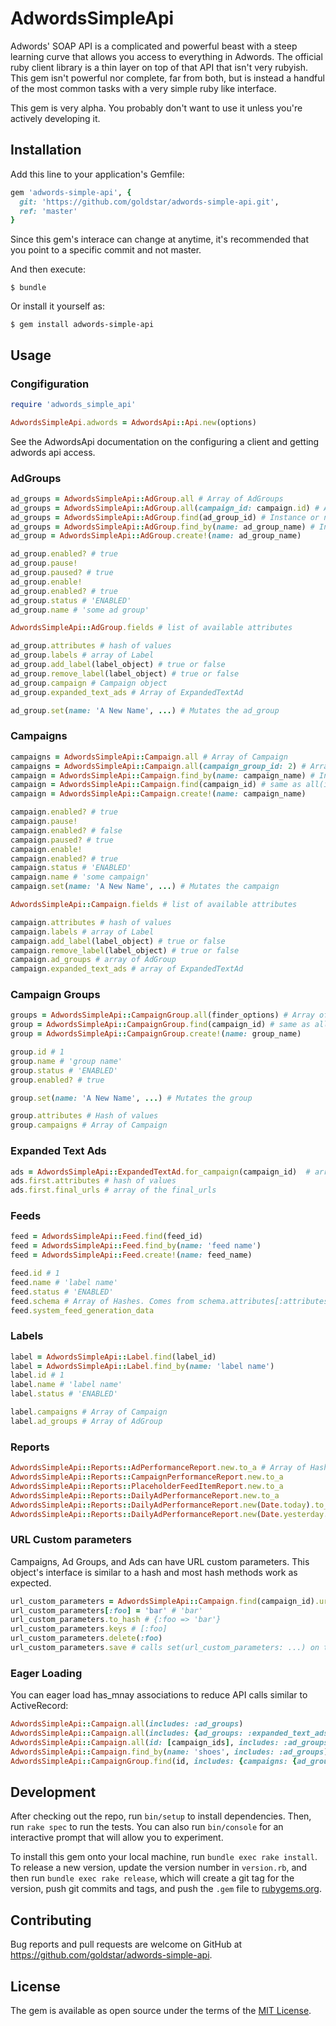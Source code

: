 # AdwordsSimpleApi

Adwords' SOAP API is a complicated and powerful beast with a steep learning curve that allows you access to everything in Adwords. The official ruby client library is a thin layer on top of that API that isn't very rubyish. This gem isn't powerful nor complete, far from both, but is instead a handful of the most common tasks with a very simple ruby like interface.

This gem is very alpha. You probably don't want to use it unless you're actively developing it.

## Installation

Add this line to your application's Gemfile:

```ruby
gem 'adwords-simple-api', {
  git: 'https://github.com/goldstar/adwords-simple-api.git',
  ref: 'master'
}
```

Since this gem's interace can change at anytime, it's recommended that you point to a specific commit and not master.

And then execute:

    $ bundle

Or install it yourself as:

    $ gem install adwords-simple-api

## Usage

### Congifiguration

```ruby
require 'adwords_simple_api'

AdwordsSimpleApi.adwords = AdwordsApi::Api.new(options)
```

See the AdwordsApi documentation on the configuring a client and getting adwords api access.

### AdGroups

```ruby
ad_groups = AdwordsSimpleApi::AdGroup.all # Array of AdGroups
ad_groups = AdwordsSimpleApi::AdGroup.all(campaign_id: campaign.id) # Array of AdGroups
ad_groups = AdwordsSimpleApi::AdGroup.find(ad_group_id) # Instance or nil
ad_groups = AdwordsSimpleApi::AdGroup.find_by(name: ad_group_name) # Instance or nil
ad_group = AdwordsSimpleApi::AdGroup.create!(name: ad_group_name)

ad_group.enabled? # true
ad_group.pause!
ad_group.paused? # true
ad_group.enable!
ad_group.enabled? # true
ad_group.status # 'ENABLED'
ad_group.name # 'some ad group'

AdwordsSimpleApi::AdGroup.fields # list of available attributes

ad_group.attributes # hash of values
ad_group.labels # array of Label
ad_group.add_label(label_object) # true or false
ad_group.remove_label(label_object) # true or false
ad_group.campaign # Campaign object
ad_group.expanded_text_ads # Array of ExpandedTextAd

ad_group.set(name: 'A New Name', ...) # Mutates the ad_group

```

### Campaigns

```ruby
campaigns = AdwordsSimpleApi::Campaign.all # Array of Campaign
campaigns = AdwordsSimpleApi::Campaign.all(campaign_group_id: 2) # Array of Campaigns
campaign = AdwordsSimpleApi::Campaign.find_by(name: campaign_name) # Instance of Campaign or nil
campaign = AdwordsSimpleApi::Campaign.find(campaign_id) # same as all(id: campaign_id).first
campaign = AdwordsSimpleApi::Campaign.create!(name: campaign_name)

campaign.enabled? # true
campaign.pause!
campaign.enabled? # false
campaign.paused? # true
campaign.enable!
campaign.enabled? # true
campaign.status # 'ENABLED'
campaign.name # 'some campaign'
campaign.set(name: 'A New Name', ...) # Mutates the campaign

AdwordsSimpleApi::Campaign.fields # list of available attributes

campaign.attributes # hash of values
campaign.labels # array of Label
campaign.add_label(label_object) # true or false
campaign.remove_label(label_object) # true or false
campaign.ad_groups # array of AdGroup
campaign.expanded_text_ads # array of ExpandedTextAd
```

### Campaign Groups

```ruby
groups = AdwordsSimpleApi::CampaignGroup.all(finder_options) # Array of CampaignGroup
group = AdwordsSimpleApi::CampaignGroup.find(campaign_id) # same as all(id: campaign_id).first
group = AdwordsSimpleApi::CampaignGroup.create!(name: group_name)

group.id # 1
group.name # 'group name'
group.status # 'ENABLED'
group.enabled? # true

group.set(name: 'A New Name', ...) # Mutates the group

group.attributes # Hash of values
group.campaigns # Array of Campaign
```

### Expanded Text Ads

```ruby
ads = AdwordsSimpleApi::ExpandedTextAd.for_campaign(campaign_id)  # array of ExpandedTextAds
ads.first.attributes # hash of values
ads.first.final_urls # array of the final_urls
```

### Feeds

```ruby
feed = AdwordsSimpleApi::Feed.find(feed_id)
feed = AdwordsSimpleApi::Feed.find_by(name: 'feed name')
feed = AdwordsSimpleApi::Feed.create!(name: feed_name)

feed.id # 1
feed.name # 'label name'
feed.status # 'ENABLED'
feed.schema # Array of Hashes. Comes from schema.attributes[:attributes]
feed.system_feed_generation_data
```

### Labels

```ruby
label = AdwordsSimpleApi::Label.find(label_id)
label = AdwordsSimpleApi::Label.find_by(name: 'label name')
label.id # 1
label.name # 'label name'
label.status # 'ENABLED'

label.campaigns # Array of Campaign
label.ad_groups # Array of AdGroup
```

### Reports

```ruby
AdwordsSimpleApi::Reports::AdPerformanceReport.new.to_a # Array of Hashes
AdwordsSimpleApi::Reports::CampaignPerformanceReport.new.to_a
AdwordsSimpleApi::Reports::PlaceholderFeedItemReport.new.to_a
AdwordsSimpleApi::Reports::DailyAdPerformanceReport.new.to_a                              # Report for yesterday
AdwordsSimpleApi::Reports::DailyAdPerformanceReport.new(Date.today).to_a                  # Report for today
AdwordsSimpleApi::Reports::DailyAdPerformanceReport.new(Date.yesterday..Date.today).to_a  # Report segmented by day for range
```

### URL Custom parameters

Campaigns, Ad Groups, and Ads can have URL custom parameters. This object's interface
is similar to a hash and most hash methods work as expected.

```ruby
url_custom_parameters = AdwordsSimpleApi::Campaign.find(campaign_id).url_custom_parameters
url_custom_parameters[:foo] = 'bar' # 'bar'
url_custom_parameters.to_hash # {:foo => 'bar'}
url_custom_parameters.keys # [:foo]  
url_custom_parameters.delete(:foo)
url_custom_parameters.save # calls set(url_custom_parameters: ...) on the owner e.g. Campaign
```

### Eager Loading

You can eager load has_mnay associations to reduce API calls similar to ActiveRecord:

```ruby
AdwordsSimpleApi::Campaign.all(includes: :ad_groups)
AdwordsSimpleApi::Campaign.all(includes: {ad_groups: :expanded_text_ads})
AdwordsSimpleApi::Campaign.all(id: [campaign_ids], includes: :ad_groups)
AdwordsSimpleApi::Campaign.find_by(name: 'shoes', includes: :ad_groups)
AdwordsSimpleApi::CampaignGroup.find(id, includes: {campaigns: {ad_groups: :expanded_text_ads}})
```

## Development

After checking out the repo, run `bin/setup` to install dependencies. Then, run `rake spec` to run the tests. You can also run `bin/console` for an interactive prompt that will allow you to experiment.

To install this gem onto your local machine, run `bundle exec rake install`. To release a new version, update the version number in `version.rb`, and then run `bundle exec rake release`, which will create a git tag for the version, push git commits and tags, and push the `.gem` file to [rubygems.org](https://rubygems.org).

## Contributing

Bug reports and pull requests are welcome on GitHub at https://github.com/goldstar/adwords-simple-api.

## License

The gem is available as open source under the terms of the [MIT License](https://opensource.org/licenses/MIT).
